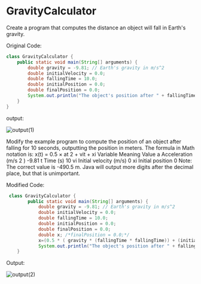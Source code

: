# GravityCalculator
Create a program that computes the distance an object will fall in Earth's gravity. 

Original Code:
```Java
class GravityCalculator {
    public static void main(String[] arguments) {
        double gravity = -9.81; // Earth's gravity in m/s^2
        double initialVelocity = 0.0;
        double fallingTime = 10.0;
        double initialPosition = 0.0;
        double finalPosition = 0.0;
        System.out.println("The object's position after " + fallingTime + " seconds is " + finalPosition + " m.");
    }
}
```
output:

![output(1)](https://user-images.githubusercontent.com/85108203/154523779-e49641e1-a5f3-4cd4-abf0-6f7a4fc35bb0.png)

Modify the example program to compute the position of an object after falling for 10 seconds, outputting the position in meters. The formula in Math notation is: x(t) = 0.5 × at 2 + vit + xi Variable Meaning Value a Acceleration (m/s 2 ) -9.81 t Time (s) 10 vi Initial velocity (m/s) 0 xi Initial position 0 Note: The correct value is -490.5 m. Java will output more digits after the decimal place, but that is unimportant.

Modified Code:

```Java
 class GravityCalculator {
        public static void main(String[] arguments) {
            double gravity = -9.81; // Earth's gravity in m/s^2
            double initialVelocity = 0.0;
            double fallingTime = 10.0;
            double initialPosition = 0.0;
            double finalPosition = 0.0;
            double x; /*finalPosition = 0.0;*/
            x=(0.5 * ( gravity * (fallingTime * fallingTime)) + (initialVelocity * fallingTime) + (initialPosition));
            System.out.println("The object's position after " + fallingTime + " seconds is " + x /*finalPosition + */  + " m.");        }
    }
```

Output:

![output(2)](https://user-images.githubusercontent.com/85108203/154524240-870f3e9e-4bf4-49fd-bdfe-9ed6b8dc7ed4.png)
